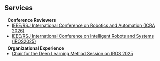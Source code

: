 ## Services

<h4 style="margin:0 10px 0;">Conference Reviewers</h4>

<ul style="margin:0 0 5px;">
  <li><a href="https://www.iros25.org/"><autocolor>IEEE/RSJ International Conference on Robotics and Automation (ICRA 2026)</autocolor></a></li>
  <li><a href="https://2026.ieee-icra.org/"><autocolor>IEEE/RSJ International Conference on Intelligent Robots and Systems (IROS2025) </autocolor></a></li>
</ul>

<h4 style="margin:0 10px 0;">Organizational Experience</h4>

<ul style="margin:0 0 5px;">
  <li><a href="https://www.iros25.org/"><autocolor>Chair for the Deep Learning Method Session on IROS 2025</autocolor></a></li>
</ul>

